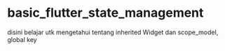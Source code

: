 # basic_flutter_state_management
disini belajar utk mengetahui tentang  inherited Widget dan scope_model,
global key 
